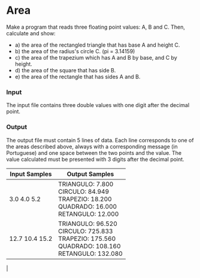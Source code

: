 # Area

Make a program that reads three floating point values: A, B and C. Then, calculate and show:
- a) the area of the rectangled triangle that has base A and height C.
- b) the area of the radius's circle C. (pi = 3.14159)
- c) the area of the trapezium which has A and B by base, and C by height.
- d) the area of ​​the square that has side B.
- e) the area of the rectangle that has sides A and B.

### Input
The input file contains three double values with one digit after the decimal point.

### Output
The output file must contain 5 lines of data. Each line corresponds to one of the areas described above, always with a corresponding message (in Portuguese) and one space between the two points and the value. The value calculated must be presented with 3 digits after the decimal point.

| Input Samples | Output Samples |
| ------ | ------|
| 3.0 4.0 5.2 | TRIANGULO: 7.800 <br> CIRCULO: 84.949 <br> TRAPEZIO: 18.200 <br> QUADRADO: 16.000 <br> RETANGULO: 12.000 |
| 12.7 10.4 15.2 | TRIANGULO: 96.520 <br> CIRCULO: 725.833 <br> TRAPEZIO: 175.560 <br> QUADRADO: 108.160 <br> RETANGULO: 132.080 |
|
